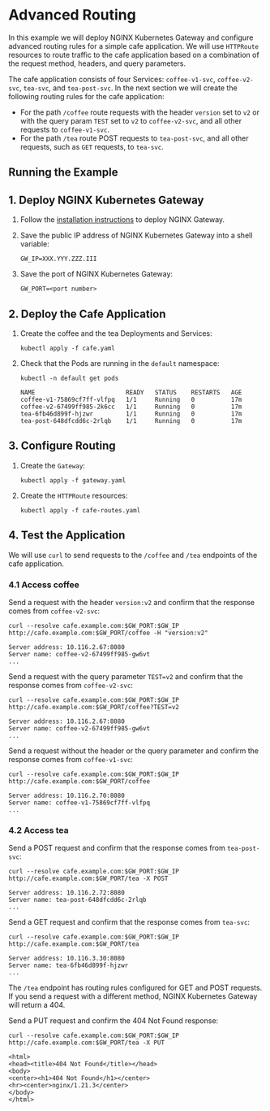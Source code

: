 # Advanced Routing

In this example we will deploy NGINX Kubernetes Gateway and configure advanced routing rules for a simple cafe application. 
We will use `HTTPRoute` resources to route traffic to the cafe application based on a combination of the request method, headers, and query parameters.

The cafe application consists of four Services: `coffee-v1-svc`, `coffee-v2-svc`, `tea-svc`, and `tea-post-svc`. In the next section we will create the following routing rules for the cafe application:
- For the path `/coffee` route requests with the header `version` set to `v2` or with the query param `TEST` set to `v2` to `coffee-v2-svc`, and all other requests to `coffee-v1-svc`.
- For the path `/tea` route POST requests to `tea-post-svc`, and all other requests, such as `GET` requests, to `tea-svc`.  

## Running the Example

## 1. Deploy NGINX Kubernetes Gateway

1. Follow the [installation instructions](/docs/installation.md) to deploy NGINX Gateway.

1. Save the public IP address of NGINX Kubernetes Gateway into a shell variable:
   
   ```
   GW_IP=XXX.YYY.ZZZ.III
   ```

1. Save the port of NGINX Kubernetes Gateway:
   
   ```
   GW_PORT=<port number>
   ```

## 2. Deploy the Cafe Application  

1. Create the coffee and the tea Deployments and Services:
   
   ```shell
   kubectl apply -f cafe.yaml
   ```

1. Check that the Pods are running in the `default` namespace:

   ```shell
   kubectl -n default get pods
   ```
   ```
   NAME                         READY   STATUS    RESTARTS   AGE
   coffee-v1-75869cf7ff-vlfpq   1/1     Running   0          17m
   coffee-v2-67499ff985-2k6cc   1/1     Running   0          17m
   tea-6fb46d899f-hjzwr         1/1     Running   0          17m
   tea-post-648dfcdd6c-2rlqb    1/1     Running   0          17m
   ```

## 3. Configure Routing

1. Create the `Gateway`:
   
   ```shell
   kubectl apply -f gateway.yaml
   ```
   
1. Create the `HTTPRoute` resources:

   ```shell
   kubectl apply -f cafe-routes.yaml
   ```

## 4. Test the Application

We will use `curl` to send requests to the `/coffee` and `/tea` endpoints of the cafe application.

### 4.1 Access coffee

Send a request with the header `version:v2` and confirm that the response comes from `coffee-v2-svc`:

```shell
curl --resolve cafe.example.com:$GW_PORT:$GW_IP http://cafe.example.com:$GW_PORT/coffee -H "version:v2"
```
```
Server address: 10.116.2.67:8080
Server name: coffee-v2-67499ff985-gw6vt
...
```

Send a request with the query parameter `TEST=v2` and confirm that the response comes from `coffee-v2-svc`:

```shell
curl --resolve cafe.example.com:$GW_PORT:$GW_IP http://cafe.example.com:$GW_PORT/coffee?TEST=v2
```
```
Server address: 10.116.2.67:8080
Server name: coffee-v2-67499ff985-gw6vt
...
```

Send a request without the header or the query parameter and confirm the response comes from `coffee-v1-svc`:

```shell
curl --resolve cafe.example.com:$GW_PORT:$GW_IP http://cafe.example.com:$GW_PORT/coffee
```
```
Server address: 10.116.2.70:8080
Server name: coffee-v1-75869cf7ff-vlfpq
...
```

### 4.2 Access tea

Send a POST request and confirm that the response comes from `tea-post-svc`:

```shell
curl --resolve cafe.example.com:$GW_PORT:$GW_IP http://cafe.example.com:$GW_PORT/tea -X POST
```
```
Server address: 10.116.2.72:8080
Server name: tea-post-648dfcdd6c-2rlqb
...
```

Send a GET request and confirm that the response comes from `tea-svc`:

```shell
curl --resolve cafe.example.com:$GW_PORT:$GW_IP http://cafe.example.com:$GW_PORT/tea
```
```
Server address: 10.116.3.30:8080
Server name: tea-6fb46d899f-hjzwr
...
```

The `/tea` endpoint has routing rules configured for GET and POST requests. If you send a request with a different method, NGINX Kubernetes Gateway will return a 404.

Send a PUT request and confirm the 404 Not Found response:

```shell
curl --resolve cafe.example.com:$GW_PORT:$GW_IP http://cafe.example.com:$GW_PORT/tea -X PUT
```
```
<html>
<head><title>404 Not Found</title></head>
<body>
<center><h1>404 Not Found</h1></center>
<hr><center>nginx/1.21.3</center>
</body>
</html>
```
